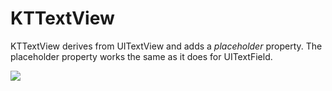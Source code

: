 KTTextView
==========

KTTextView derives from UITextView and adds a *placeholder* property. The placeholder property works the same as it does for UITextField.

[![](http://farm6.static.flickr.com/5049/5243475037_be5c5c998f_m.jpg)](http://farm6.static.flickr.com/5049/5243475037_be5c5c998f_o.jpg)
